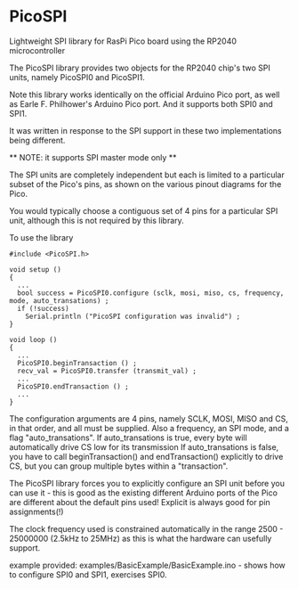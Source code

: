 # PicoSPI
Lightweight SPI library for RasPi Pico board using the RP2040 microcontroller

The PicoSPI library provides two objects for the RP2040 chip's two SPI units,
namely PicoSPI0 and PicoSPI1.

Note this library works identically on the official Arduino Pico port, as well
as Earle F. Philhower's Arduino Pico port.  And it supports both SPI0 and SPI1.

It was written in response to the SPI support in these two implementations being
different.

** NOTE: it supports SPI master mode only **

The SPI units are completely independent but each is limited to a particular subset of
the Pico's pins, as shown on the various pinout diagrams for the Pico.

You would typically choose a contiguous set of 4 pins for a particular SPI unit,
although this is not required by this library.

To use the library

```
#include <PicoSPI.h>

void setup ()
{
  ...
  bool success = PicoSPI0.configure (sclk, mosi, miso, cs, frequency, mode, auto_transations) ;
  if (!success)
    Serial.println ("PicoSPI configuration was invalid") ;
}

void loop ()
{
  ...
  PicoSPI0.beginTransaction () ;
  recv_val = PicoSPI0.transfer (transmit_val) ;
  ...
  PicoSPI0.endTransaction () ;
  ...
}
```

The configuration arguments are 4 pins, namely SCLK, MOSI, MISO and CS, in that order,
and all must be supplied.  Also a frequency, an SPI mode, and a flag "auto_transations".
If auto_transations is true, every byte will automatically drive CS low for its transmission
If auto_transations is false, you have to call beginTransaction() and endTransaction()
explicitly to drive CS, but you can group multiple bytes within a "transaction".

The PicoSPI library forces you to explicitly configure an SPI unit before you can
use it - this is good as the existing different Arduino ports of the Pico are different
about the default pins used!  Explicit is always good for pin assignments(!)

The clock frequency used is constrained automatically in the range 2500 - 25000000 (2.5kHz to 25MHz)
as this is what the hardware can usefully support.

example provided:  examples/BasicExample/BasicExample.ino - shows how to configure SPI0 and SPI1,
exercises SPI0.
